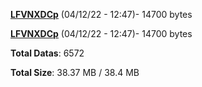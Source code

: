 [**LFVNXDCp**](/data/LFVNXDCp.txt) (04/12/22 - 12:47)- 14700 bytes

[**LFVNXDCp**](/data/LFVNXDCp.txt) (04/12/22 - 12:47)- 14700 bytes

**Total Datas**: 6572

**Total Size**: 38.37 MB / 38.4 MB